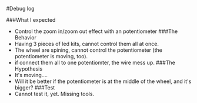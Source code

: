 #Debug log

###What I expected
- Control the zoom in/zoom out effect with an potentiometer
###The Behavior
- Having 3 pieces of led kits, cannot control them all at once.
- The wheel are spining, cannot control the potentiometer (the potentiometer is moving, too).
 - if connect them all to one potentiomter, the wire mess up.
###The Hypothesis
- It's moving....
- Will it be better if the potentiometer is at the middle of the wheel, and it's bigger?
###Test
- Cannot test it, yet.  Missing tools.
